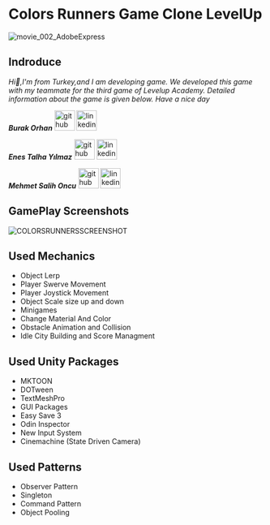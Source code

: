 # Colors Runners Game Clone LevelUp

![movie_002_AdobeExpress](https://user-images.githubusercontent.com/60696929/188221693-eacdc428-5f94-4487-b759-0533ce026972.gif)

## Indroduce
*Hi:punch:,I'm from Turkey,and I am developing game.*
*We developed this game with my teammate for the third game of Levelup Academy. Detailed information about the game is given below. Have a nice day*

***Burak Orhan*** [<img src='https://user-images.githubusercontent.com/60696929/204912731-b8081ee2-5257-4539-b4e0-d3e3c39258e6.png' alt='github' height='40' color='#6e5494'>](https://github.com/Burak-san)  [<img src='https://user-images.githubusercontent.com/60696929/204913261-ae19de34-6a4f-4b0d-ae28-6a66ecc94fe1.png' alt='linkedin' height='40'>](https://www.linkedin.com/in/burak-orhan-aohg2022//)

***Enes Talha Yılmaz*** [<img src='https://user-images.githubusercontent.com/60696929/204912731-b8081ee2-5257-4539-b4e0-d3e3c39258e6.png' alt='github' height='40' color='#bd2c00'>](https://github.com/SiecleQ)  [<img src='https://user-images.githubusercontent.com/60696929/204913261-ae19de34-6a4f-4b0d-ae28-6a66ecc94fe1.png' alt='linkedin' height='40'>](https://www.linkedin.com/in/enes-talha-y%C4%B1lmaz-442892185//)

***Mehmet Salih Oncu*** [<img src='https://user-images.githubusercontent.com/60696929/204912731-b8081ee2-5257-4539-b4e0-d3e3c39258e6.png' alt='github' height='40' color='#6e5494'>](https://github.com/OncuMehmet)  [<img src='https://user-images.githubusercontent.com/60696929/204912731-b8081ee2-5257-4539-b4e0-d3e3c39258e6.png' alt='linkedin' height='40'>](https://www.linkedin.com/in/mehmetsalihoncu//)


## GamePlay Screenshots

![COLORSRUNNERSSCREENSHOT](https://user-images.githubusercontent.com/60696929/188223135-b307be7e-b692-4865-a429-6c49364831f6.png)


## Used Mechanics 
- Object Lerp
- Player Swerve Movement
- Player Joystick Movement
- Object Scale size up and down
- Minigames
- Change Material And Color
- Obstacle Animation and Collision
- Idle City Building and Score Managment

## Used Unity Packages
- MKTOON
- DOTween
- TextMeshPro
- GUI Packages
- Easy Save 3
- Odin Inspector
- New Input System
- Cinemachine (State Driven Camera)

## Used Patterns
- Observer Pattern
- Singleton
- Command Pattern
- Object Pooling

